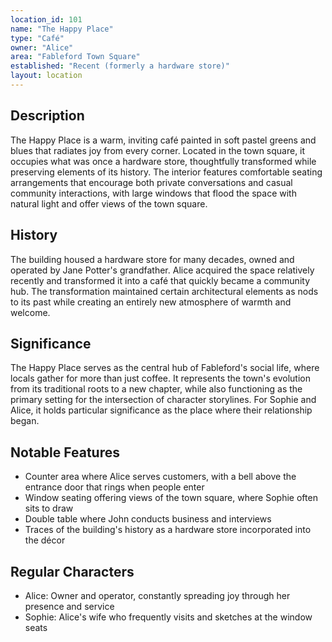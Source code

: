 ```yaml
---
location_id: 101
name: "The Happy Place"
type: "Café"
owner: "Alice"
area: "Fableford Town Square"
established: "Recent (formerly a hardware store)"
layout: location
---
```


## Description

The Happy Place is a warm, inviting café painted in soft pastel greens and blues that radiates joy from every corner. Located in the town square, it occupies what was once a hardware store, thoughtfully transformed while preserving elements of its history. The interior features comfortable seating arrangements that encourage both private conversations and casual community interactions, with large windows that flood the space with natural light and offer views of the town square.

## History

The building housed a hardware store for many decades, owned and operated by Jane Potter's grandfather. Alice acquired the space relatively recently and transformed it into a café that quickly became a community hub. The transformation maintained certain architectural elements as nods to its past while creating an entirely new atmosphere of warmth and welcome.

## Significance

The Happy Place serves as the central hub of Fableford's social life, where locals gather for more than just coffee. It represents the town's evolution from its traditional roots to a new chapter, while also functioning as the primary setting for the intersection of character storylines. For Sophie and Alice, it holds particular significance as the place where their relationship began.

## Notable Features

- Counter area where Alice serves customers, with a bell above the entrance door that rings when people enter
- Window seating offering views of the town square, where Sophie often sits to draw
- Double table where John conducts business and interviews
- Traces of the building's history as a hardware store incorporated into the décor

## Regular Characters

- Alice: Owner and operator, constantly spreading joy through her presence and service
- Sophie: Alice's wife who frequently visits and sketches at the window seats